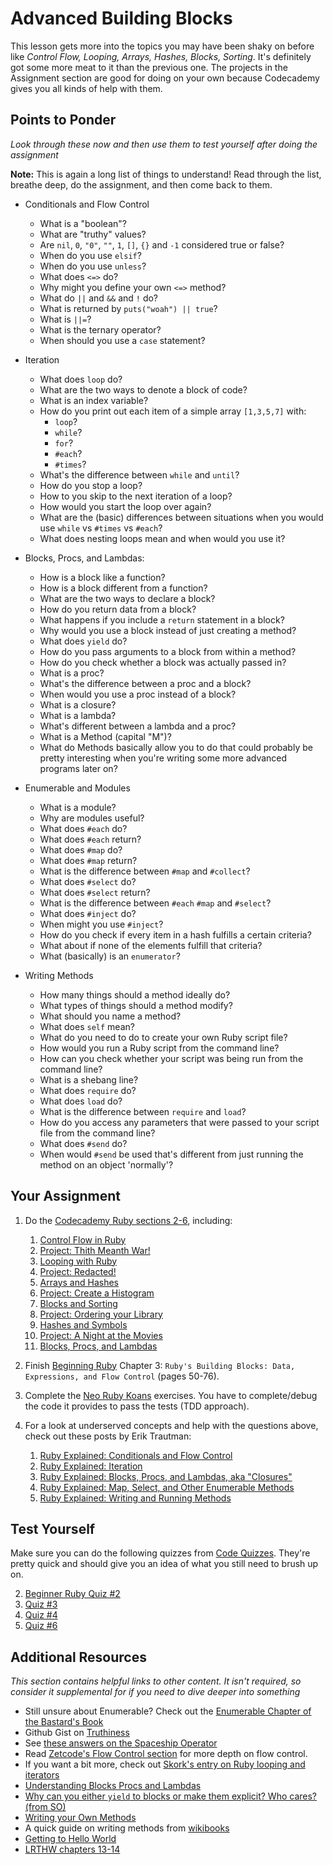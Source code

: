 # Advanced Building Blocks

<!-- *Estimated Time: 10-15 hrs* -->

This lesson gets more into the topics you may have been shaky on before like *Control Flow, Looping, Arrays, Hashes, Blocks, Sorting*.  It's definitely got some more meat to it than the previous one.  The projects in the Assignment section are good for doing on your own because Codecademy gives you all kinds of help with them.  

## Points to Ponder

*Look through these now and then use them to test yourself after doing the assignment*


**Note:** This is again a long list of things to understand!  Read through the list, breathe deep, do the assignment, and then come back to them.

* Conditionals and Flow Control

    * What is a "boolean"?
    * What are "truthy" values?
    * Are `nil`, `0`, `"0"`, `""`, `1`, `[]`, `{}` and `-1` considered true or false?
    * When do you use `elsif`?
    * When do you use `unless`?
    * What does `<=>` do?
    * Why might you define your own `<=>` method?
    * What do `||` and `&&` and `!` do?
    * What is returned by `puts("woah") || true`?
    * What is `||=`?
    * What is the ternary operator?
    * When should you use a `case` statement?

* Iteration

    * What does `loop` do?
    * What are the two ways to denote a block of code?
    * What is an index variable?
    * How do you print out each item of a simple array `[1,3,5,7]` with:
        * `loop`?
        * `while`?
        * `for`?
        * `#each`?
        * `#times`?
    * What's the difference between `while` and `until`?
    * How do you stop a loop?
    * How to you skip to the next iteration of a loop?
    * How would you start the loop over again?
    * What are the (basic) differences between situations when you would use `while` vs `#times` vs `#each`?
    * What does nesting loops mean and when would you use it?

* Blocks, Procs, and Lambdas:

    * How is a block like a function?
    * How is a block different from a function?
    * What are the two ways to declare a block?
    * How do you return data from a block?
    * What happens if you include a `return` statement in a block?
    * Why would you use a block instead of just creating a method?
    * What does `yield` do?
    * How do you pass arguments to a block from within a method?
    * How do you check whether a block was actually passed in?
    * What is a proc?
    * What's the difference between a proc and a block?
    * When would you use a proc instead of a block?
    * What is a closure?
    * What is a lambda?
    * What's different between a lambda and a proc?
    * What is a Method (capital "M")?
    * What do Methods basically allow you to do that could probably be pretty interesting when you're writing some more advanced programs later on?

* Enumerable and Modules

    * What is a module?
    * Why are modules useful?
    * What does `#each` do? 
    * What does `#each` return?
    * What does `#map` do?
    * What does `#map` return?
    * What is the difference between `#map` and `#collect`?
    * What does `#select` do?
    * What does `#select` return?
    * What is the difference between `#each` `#map` and `#select`?
    * What does `#inject` do?
    * When might you use `#inject`?
    * How do you check if every item in a hash fulfills a certain criteria?
    * What about if none of the elements fulfill that criteria?
    * What (basically) is an `enumerator`?

* Writing Methods

    * How many things should a method ideally do?
    * What types of things should a method modify?
    * What should you name a method?
    * What does `self` mean?
    * What do you need to do to create your own Ruby script file?
    * How would you run a Ruby script from the command line?
    * How can you check whether your script was being run from the command line?
    * What is a shebang line?
    * What does `require` do?
    * What does `load` do?
    * What is the difference between `require` and `load`?
    * How do you access any parameters that were passed to your script file from the command line?
    * What does `#send` do?
    * When would `#send` be used that's different from just running the method on an object 'normally'?

## Your Assignment

1. Do the [Codecademy Ruby sections 2-6](http://www.codecademy.com/tracks/ruby), including:

    1. [Control Flow in Ruby](http://www.codecademy.com/courses/ruby-beginner-en-NFCZ7)
    2. [Project: Thith Meanth War!](http://www.codecademy.com/courses/ruby-beginner-en-JdNDe?curriculum_id=5059f8619189a5000201fbcb)
    2. [Looping with Ruby](http://www.codecademy.com/courses/ruby-beginner-en-XYcN1?curriculum_id=5059f8619189a5000201fbcb)
    3. [Project: Redacted!](http://www.codecademy.com/courses/ruby-beginner-en-mzrZ6?curriculum_id=5059f8619189a5000201fbcb)
    3. [Arrays and Hashes](http://www.codecademy.com/courses/ruby-beginner-en-F3loB?curriculum_id=5059f8619189a5000201fbcb)
    5. [Project: Create a Histogram](http://www.codecademy.com/courses/ruby-beginner-en-693PD?curriculum_id=5059f8619189a5000201fbcb)
    4. [Blocks and Sorting](http://www.codecademy.com/courses/ruby-beginner-en-ET4bU?curriculum_id=5059f8619189a5000201fbcb)
    4. [Project: Ordering your Library](http://www.codecademy.com/courses/ruby-beginner-en-nOho7?curriculum_id=5059f8619189a5000201fbcb)
    5. [Hashes and Symbols](http://www.codecademy.com/courses/ruby-beginner-en-Qn7Qw?curriculum_id=5059f8619189a5000201fbcb)
    6. [Project: A Night at the Movies](http://www.codecademy.com/courses/ruby-beginner-en-0i8v1?curriculum_id=5059f8619189a5000201fbcb)
    7. [Blocks, Procs, and Lambdas](http://www.codecademy.com/courses/ruby-beginner-en-L3ZCI?curriculum_id=5059f8619189a5000201fbcb)
        
2. Finish [Beginning Ruby](http://beginningruby.org/) Chapter 3: `Ruby's Building Blocks: Data, Expressions, and Flow Control` (pages 50-76).
3. Complete the [Neo Ruby Koans](http://rubykoans.com/) exercises. You have to complete/debug the code it provides to pass the tests (TDD approach).  
4. For a look at underserved concepts and help with the questions above, check out these posts by Erik Trautman:

    1. [Ruby Explained: Conditionals and Flow Control](http://www.eriktrautman.com/posts/ruby-explained-conditionals-and-flow-control)
    2. [Ruby Explained: Iteration](http://www.eriktrautman.com/posts/ruby-explained-iteration)
    3. [Ruby Explained: Blocks, Procs, and Lambdas, aka "Closures"](http://www.eriktrautman.com/posts/ruby-explained-blocks-procs-and-lambdas-aka-closures)
    5. [Ruby Explained: Map, Select, and Other Enumerable Methods](http://www.eriktrautman.com/posts/ruby-explained-map-select-and-other-enumerable-methods)
    2. [Ruby Explained: Writing and Running Methods](http://www.eriktrautman.com/posts/ruby-explained-writing-and-running-methods)

## Test Yourself

Make sure you can do the following quizzes from [Code Quizzes](http://www.codequizzes.com/).  They're pretty quick and should give you an idea of what you still need to brush up on.

2. [Beginner Ruby Quiz #2](http://www.codequizzes.com/learn-ruby/arrays-conditionals-loops)
3. [Quiz #3](http://www.codequizzes.com/learn-ruby/variable-scope-methods)
4. [Quiz #4](http://www.codequizzes.com/learn-ruby/symbols-array-methods-hashes)
5. [Quiz #6](http://www.codequizzes.com/learn-ruby/iteration-nested-data-structures) 

## Additional Resources

*This section contains helpful links to other content. It isn't required, so consider it supplemental for if you need to dive deeper into something*


* Still unsure about Enumerable?  Check out the [Enumerable Chapter of the Bastard's Book](http://ruby.bastardsbook.com/chapters/enumerables/)
* Github Gist on [Truthiness](https://gist.github.com/jfarmer/2647362)
* See [these answers on the Spaceship Operator](http://stackoverflow.com/questions/827649/what-is-the-ruby-spaceship-operator)
* Read [Zetcode's Flow Control section](http://zetcode.com/lang/rubytutorial/flowcontrol/) for more depth on flow control.
* If you want a bit more, check out [Skork's entry on Ruby looping and iterators](http://www.skorks.com/2009/09/a-wealth-of-ruby-loops-and-iterators/)
* [Understanding Blocks Procs and Lambdas](http://www.reactive.io/tips/2008/12/21/understanding-ruby-blocks-procs-and-lambdas/)
* [Why can you either `yield` to blocks or make them explicit?  Who cares? (from SO)](http://stackoverflow.com/questions/1410160/ruby-proccall-vs-yield)
* [Writing your Own Methods](http://rubylearning.com/satishtalim/writing_own_ruby_methods.html)
* A quick guide on writing methods from [wikibooks](http://en.wikibooks.org/wiki/Ruby_Programming/Writing_methods)
* [Getting to Hello World](http://en.wikibooks.org/wiki/Ruby_Programming/Hello_world)
* [LRTHW chapters 13-14](http://ruby.learncodethehardway.org/book/)
